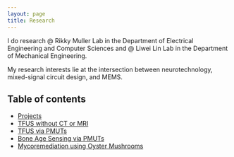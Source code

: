 ```yaml
---
layout: page
title: Research
---
```


I do research @ Rikky Muller Lab in the Department of Electrical Engineering and Computer Sciences and @ Liwei Lin Lab in the Department of Mechanical Engineering.<br>

My research interests lie at the intersection between neurotechnology, mixed-signal circuit design, and MEMS.

## Table of contents
- [Projects](#Projects)
- [TFUS without CT or MRI](#TFUS-without-CT-or-MRI)
- [TFUS via PMUTs](#TFUS-via-PMUTs)
- [Bone Age Sensing via PMUTs](#Bone-Age-Sensing-via-PMUTs)
- [Mycoremediation using Oyster Mushrooms](#Mycoremediation-using-Oyster-Mushrooms)

<br><br>
<p id="last-modified"></p>

<script>
  const modified = new Date(document.lastModified);
  document.getElementById("last-modified").textContent =
    "Last updated: " + modified.toLocaleDateString();
</script>

<style>
  #last-modified {
    font-size: 0.9em;    /* optional: make it slightly smaller */
    color: #555;         /* optional: softer color */
    margin-top: 20px;    /* optional: spacing */
  }
</style>

